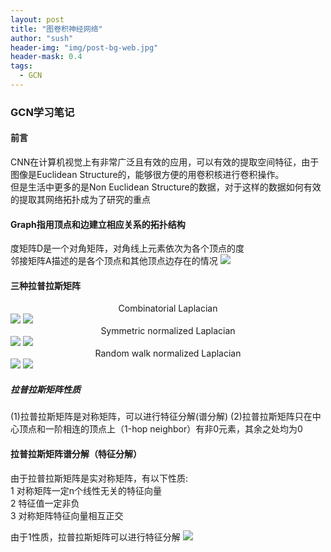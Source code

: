 ```yaml
---
layout: post
title: "图卷积神经网络"
author: "sush"
header-img: "img/post-bg-web.jpg"
header-mask: 0.4
tags:
  - GCN
---
```

### **GCN学习笔记**
#### **前言** ####
CNN在计算机视觉上有非常广泛且有效的应用，可以有效的提取空间特征，由于图像是Euclidean Structure的，能够很方便的用卷积核进行卷积操作。  
但是生活中更多的是Non Euclidean Structure的数据，对于这样的数据如何有效的提取其网络拓扑成为了研究的重点

#### Graph指用顶点和边建立相应关系的拓扑结构 ####
度矩阵D是一个对角矩阵，对角线上元素依次为各个顶点的度  
邻接矩阵A描述的是各个顶点和其他顶点边存在的情况
<img src="/blog/img/in-post/laplacian_matrix.png">

#### 三种拉普拉斯矩阵 ####
<center>Combinatorial Laplacian</center>
<img src="http://latex.codecogs.com/gif.latex? L=D-A">
<img src="/blog/img/in-post/combinatorial_laplacian.png">


<center>Symmetric normalized Laplacian</center>
<img src="http://latex.codecogs.com/gif.latex? L^{sym}=D^{-\frac{1}{2}}">
<img src="/blog/img/in-post/sym.png">

<center>Random walk normalized Laplacian</center>
<img src="http://latex.codecogs.com/gif.latex? L^{sym}=D^{-\frac{1}{2}}LD^{-\frac{1}{2}}=I-D^{-\frac{1}{2}}AD^{-\frac{1}{2}}">
<img src="/blog/img/in-post/rwnl.png">

##### 拉普拉斯矩阵性质 #####
(1)拉普拉斯矩阵是对称矩阵，可以进行特征分解(谱分解)
(2)拉普拉斯矩阵只在中心顶点和一阶相连的顶点上（1-hop neighbor）有非0元素，其余之处均为0

#### 拉普拉斯矩阵谱分解（特征分解） ####
由于拉普拉斯矩阵是实对称矩阵，有以下性质:  
1 对称矩阵一定n个线性无关的特征向量  
2 特征值一定非负  
3 对称矩阵特征向量相互正交  

由于1性质，拉普拉斯矩阵可以进行特征分解
<img src="/blog/img/in-post/spectral_domain.png">





